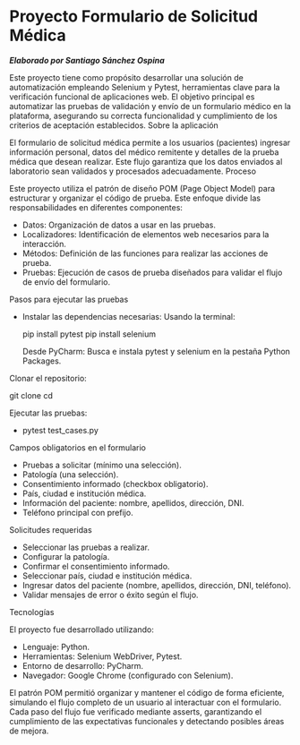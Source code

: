 # Proyecto Formulario de Solicitud Médica

***Elaborado por Santiago Sánchez Ospina***

Este proyecto tiene como propósito desarrollar una solución de automatización empleando Selenium y Pytest, herramientas clave para la verificación funcional de aplicaciones web. El objetivo principal es automatizar las pruebas de validación y envío de un formulario médico en la plataforma, asegurando su correcta funcionalidad y cumplimiento de los criterios de aceptación establecidos.
Sobre la aplicación

El formulario de solicitud médica permite a los usuarios (pacientes) ingresar información personal, datos del médico remitente y detalles de la prueba médica que desean realizar. Este flujo garantiza que los datos enviados al laboratorio sean validados y procesados adecuadamente.
Proceso

Este proyecto utiliza el patrón de diseño POM (Page Object Model) para estructurar y organizar el código de prueba. Este enfoque divide las responsabilidades en diferentes componentes:

- Datos: Organización de datos a usar en las pruebas.
- Localizadores: Identificación de elementos web necesarios para la interacción.
- Métodos: Definición de las funciones para realizar las acciones de prueba.
- Pruebas: Ejecución de casos de prueba diseñados para validar el flujo de envío del formulario.

Pasos para ejecutar las pruebas

- Instalar las dependencias necesarias:
        Usando la terminal:

    pip install pytest
    pip install selenium

    Desde PyCharm: Busca e instala pytest y selenium en la pestaña Python Packages.

Clonar el repositorio:

git clone <URL del repositorio>
cd <nombre del repositorio>

Ejecutar las pruebas:

- pytest test_cases.py

Campos obligatorios en el formulario

- Pruebas a solicitar (mínimo una selección).
- Patología (una selección).
- Consentimiento informado (checkbox obligatorio).
- País, ciudad e institución médica.
- Información del paciente: nombre, apellidos, dirección, DNI.
- Teléfono principal con prefijo.

Solicitudes requeridas

- Seleccionar las pruebas a realizar.
- Configurar la patología.
- Confirmar el consentimiento informado.
- Seleccionar país, ciudad e institución médica.
- Ingresar datos del paciente (nombre, apellidos, dirección, DNI, teléfono).
- Validar mensajes de error o éxito según el flujo.

Tecnologías

El proyecto fue desarrollado utilizando:

- Lenguaje: Python.
- Herramientas: Selenium WebDriver, Pytest.
- Entorno de desarrollo: PyCharm.
- Navegador: Google Chrome (configurado con Selenium).

El patrón POM permitió organizar y mantener el código de forma eficiente, simulando el flujo completo de un usuario al interactuar con el formulario. Cada paso del flujo fue verificado mediante asserts, garantizando el cumplimiento de las expectativas funcionales y detectando posibles áreas de mejora.